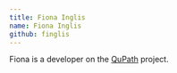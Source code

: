 ```yaml
---
title: Fiona Inglis
name: Fiona Inglis
github: finglis
---
```


Fiona is a developer on the [QuPath](/software/qupath) project.
